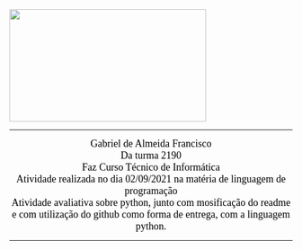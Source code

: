 <img src="https://www1.satc.edu.br/parcelamento_satc/assets/img/logotipo_horizontal.png" width="350" height="200" />
<hr size="3" color=black>
<center>
<font color="#000000" size="4" face="Verdana">Gabriel de Almeida Francisco</font>
<br>
<font color="#000000" size="4" face="Arial Black">Da turma 2190</font>
<br>
<font color="#000000" size="4" face="Arial Black">Faz Curso Técnico de Informática</font>
<br>
<font color="#000000" size="4" face="Arial Black">Atividade realizada no dia 02/09/2021 na matéria de linguagem de programação</font>
<br>
<font color="#000000" size="4" face="Arial Black">Atividade avaliativa sobre python, junto com mosificação do readme e com utilização do github como forma de entrega, com a linguagem python.</font>
</center>
<hr size="3" color=black>
